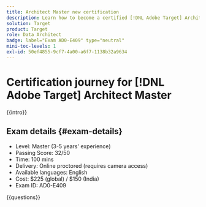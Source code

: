 ```yaml
---
title: Architect Master new certification
description: Learn how to become a certified [!DNL Adobe Target] Architect Master.
solution: Target
product: Target
role: Data Architect
badge: label="Exam AD0-E409" type="neutral"
mini-toc-levels: 1
exl-id: 50ef4855-9cf7-4a00-a6f7-1138b32a9634
---
```

# Certification journey for [!DNL Adobe Target] Architect Master

{{intro}}

## Exam details {#exam-details}

* Level: Master (3-5 years' experience)
* Passing Score: 32/50
* Time: 100 mins
* Delivery: Online proctored (requires camera access)
* Available languages: English
* Cost: $225 (global) / $150 (India)
* Exam ID: AD0-E409

{{questions}}
